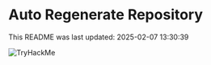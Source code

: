 # Auto Regenerate Repository

This README was last updated: 2025-02-07 13:30:39

 ![TryHackMe](https://tryhackme.com/badge/533634)